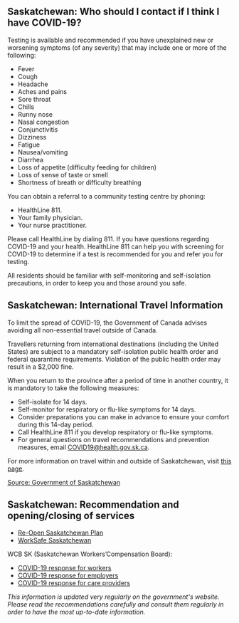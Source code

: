 ## Saskatchewan: Who should I contact if I think I have COVID-19?

Testing is available and recommended if you have unexplained new or worsening symptoms (of any severity) that may include one or more of the following:

- Fever
- Cough
- Headache
- Aches and pains
- Sore throat
- Chills
- Runny nose
- Nasal congestion
- Conjunctivitis
- Dizziness
- Fatigue
- Nausea/vomiting
- Diarrhea
- Loss of appetite (difficulty feeding for children)
- Loss of sense of taste or smell
- Shortness of breath or difficulty breathing

You can obtain a referral to a community testing centre by phoning:

- HealthLine 811.
- Your family physician.
- Your nurse practitioner.

Please call HealthLine by dialing 811. If you have questions regarding COVID-19 and your health. HealthLine 811 can help you with screening for COVID-19 to determine if a test is recommended for you and refer you for testing.

All residents should be familiar with self-monitoring and self-isolation precautions, in order to keep you and those around you safe.

## Saskatchewan: International Travel Information

To limit the spread of COVID-19, the Government of Canada advises avoiding all non-essential travel outside of Canada.

Travellers returning from international destinations (including the United States) are subject to a mandatory self-isolation public health order and federal quarantine requirements. Violation of the public health order may result in a $2,000 fine.

When you return to the province after a period of time in another country, it is mandatory to take the following measures:

- Self-isolate for 14 days.
- Self-monitor for respiratory or flu-like symptoms for 14 days.
- Consider preparations you can make in advance to ensure your comfort during this 14-day period.
- Call HealthLine 811 if you develop respiratory or flu-like symptoms.
- For general questions on travel recommendations and prevention measures, email COVID19@health.gov.sk.ca.

For more information on travel within and outside of Saskatchewan, visit [this page](https://www.saskatchewan.ca/government/health-care-administration-and-provider-resources/treatment-procedures-and-guidelines/emerging-public-health-issues/2019-novel-coronavirus/travel-information).

[Source: Government of Saskatchewan](https://www.saskatchewan.ca/government/health-care-administration-and-provider-resources/treatment-procedures-and-guidelines/emerging-public-health-issues/2019-novel-coronavirus/travel-information)

## Saskatchewan: Recommendation and opening/closing of services

- [Re-Open Saskatchewan Plan](https://www.saskatchewan.ca/government/health-care-administration-and-provider-resources/treatment-procedures-and-guidelines/emerging-public-health-issues/2019-novel-coronavirus/re-open-saskatchewan-plan)
- [WorkSafe Saskatchewan](http://www.worksafesask.ca/covid-19/)

WCB SK (Saskatchewan Workers’Compensation Board):

- [COVID-19 response for workers](http://www.wcbsask.com/workers/information-for-workers-on-covid-19/)
- [COVID-19 response for employers](http://www.wcbsask.com/employers/covid-19-and-the-workplace/?)
- [COVID-19 response for care providers](http://www.wcbsask.com/care-providers/information-for-care-providers-on-covid-19/)

_This information is updated very regularly on the government's website. Please read the recommendations carefully and consult them regularly in order to have the most up-to-date information._
